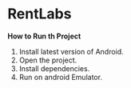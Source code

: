 # RentLabs

**How to Run th Project**
1. Install latest version of Android.
2. Open the project.
3. Install dependencies.
4. Run on android Emulator.
